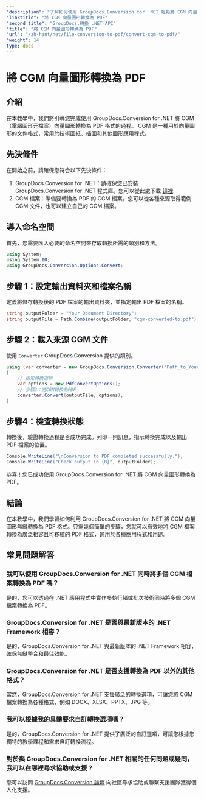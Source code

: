 ```yaml
---
"description": "了解如何使用 GroupDocs.Conversion for .NET 輕鬆將 CGM 向量圖轉換為 PDF。請按照我們的逐步教學進行操作。"
"linktitle": "將 CGM 向量圖形轉換為 PDF"
"second_title": "GroupDocs.轉換 .NET API"
"title": "將 CGM 向量圖形轉換為 PDF"
"url": "/zh-hant/net/file-conversion-to-pdf/convert-cgm-to-pdf/"
"weight": 14
type: docs
---
```

# 將 CGM 向量圖形轉換為 PDF

## 介紹
在本教學中，我們將引導您完成使用 GroupDocs.Conversion for .NET 將 CGM（電腦圖形元檔案）向量圖形轉換為 PDF 格式的過程。 CGM 是一種用於向量圖形的文件格式，常用於技術圖紙、插圖和其他圖形應用程式。
## 先決條件
在開始之前，請確保您符合以下先決條件：
1. GroupDocs.Conversion for .NET：請確保您已安裝 GroupDocs.Conversion for .NET 程式庫。您可以從此處下載 [這裡](https://releases。groupdocs.com/conversion/net/).
2. CGM 檔案：準備要轉換為 PDF 的 CGM 檔案。您可以從各種來源取得範例 CGM 文件，也可以建立自己的 CGM 檔案。

## 導入命名空間
首先，您需要匯入必要的命名空間來存取轉換所需的類別和方法。
```csharp
using System;
using System.IO;
using GroupDocs.Conversion.Options.Convert;
```
## 步驟 1：設定輸出資料夾和檔案名稱
定義將儲存轉換後的 PDF 檔案的輸出資料夾，並指定輸出 PDF 檔案的名稱。
```csharp
string outputFolder = "Your Document Directory";
string outputFile = Path.Combine(outputFolder, "cgm-converted-to.pdf");
```
## 步驟 2：載入來源 CGM 文件
使用 `Converter` GroupDocs.Conversion 提供的類別。
```csharp
using (var converter = new GroupDocs.Conversion.Converter("Path_to_Your_CGM_File"))
{
    // 指定轉換選項
    var options = new PdfConvertOptions();
    // 步驟3：將CGM轉換為PDF
    converter.Convert(outputFile, options);
}
```
## 步驟4：檢查轉換狀態
轉換後，驗證轉換過程是否成功完成。列印一則訊息，指示轉換完成以及輸出 PDF 檔案的位置。
```csharp
Console.WriteLine("\nConversion to PDF completed successfully.");
Console.WriteLine("Check output in {0}", outputFolder);
```
恭喜！您已成功使用 GroupDocs.Conversion for .NET 將 CGM 向量圖形轉換為 PDF。

## 結論
在本教學中，我們學習如何利用 GroupDocs.Conversion for .NET 將 CGM 向量圖形無縫轉換為 PDF 格式。只需幾個簡單的步驟，您就可以有效地將 CGM 檔案轉換為廣泛相容且可移植的 PDF 格式，適用於各種應用程式和用途。
## 常見問題解答
### 我可以使用 GroupDocs.Conversion for .NET 同時將多個 CGM 檔案轉換為 PDF 嗎？
是的，您可以透過在 .NET 應用程式中實作多執行緒或批次技術同時將多個 CGM 檔案轉換為 PDF。
### GroupDocs.Conversion for .NET 是否與最新版本的 .NET Framework 相容？
是的，GroupDocs.Conversion for .NET 與最新版本的 .NET Framework 相容，確保無縫整合和最佳效能。
### GroupDocs.Conversion for .NET 是否支援轉換為 PDF 以外的其他格式？
當然，GroupDocs.Conversion for .NET 支援廣泛的轉換選項，可讓您將 CGM 檔案轉換為各種格式，例如 DOCX、XLSX、PPTX、JPG 等。
### 我可以根據我的具體要求自訂轉換選項嗎？
是的，GroupDocs.Conversion for .NET 提供了廣泛的自訂選項，可讓您根據您獨特的教學課程和需求自訂轉換流程。
### 對於與 GroupDocs.Conversion for .NET 相關的任何問題或疑問，我可以在哪裡尋求協助或支援？
您可以訪問 [GroupDocs.Conversion 論壇](https://forum.groupdocs.com/c/conversion/11) 向社區尋求協助或聯繫支援團隊獲得個人化支援。